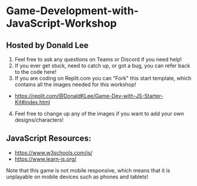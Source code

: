 # Game-Development-with-JavaScript-Workshop
## Hosted by Donald Lee

1. Feel free to ask any questions on Teams or Discord if you need help!
2. If you ever get stuck, need to catch up, or got a bug, you can refer back to the code here!
3. If you are coding on Replit.com you can "Fork" this start template, which contains all the images needed for this workshop!
- https://replit.com/@DonaldKLee/Game-Dev-with-JS-Starter-Kit#index.html
4. Feel free to change up any of the images if you want to add your own designs/characters!

## JavaScript Resources:
- https://www.w3schools.com/js/
- https://www.learn-js.org/

Note that this game is not mobile responsive, which means that it is unplayable on mobile devices such as phones and tablets!
